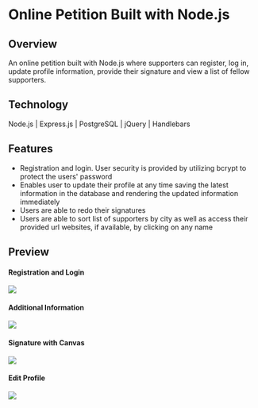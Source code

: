 # Online Petition Built with Node.js

## Overview

An online petition built with Node.js where supporters can register, log in, update profile information, provide their signature and view a list of fellow supporters.

## Technology

Node.js | Express.js | PostgreSQL | jQuery | Handlebars

## Features

- Registration and login. User security is provided by utilizing bcrypt to protect the users' password
- Enables user to update their profile at any time saving the latest information in the database and rendering the updated information immediately
- Users are able to redo their signatures
- Users are able to sort list of supporters by city as well as access their provided url websites, if available, by clicking on any name

## Preview

#### Registration and Login

<img src='./registration.gif' />

#### Additional Information

<img src='./additionalinfo.gif' />

#### Signature with Canvas

<img src='./signature.gif' />

#### Edit Profile

<img src='./editprofile.gif' />